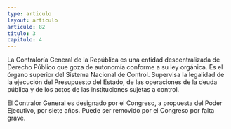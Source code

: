 ```yaml
---
type: articulo
layout: articulo
articulo: 82
titulo: 3
capitulo: 4
---
```

La Contraloría General de la República es una entidad descentralizada de Derecho Público que goza de autonomía conforme a su ley orgánica. Es el órgano superior del Sistema Nacional de Control. Supervisa la legalidad de la ejecución del Presupuesto del Estado, de las operaciones de la deuda pública y de los actos de las instituciones sujetas a control.

El Contralor General es designado por el Congreso, a propuesta del Poder Ejecutivo, por siete años. Puede ser removido por el Congreso por falta grave.